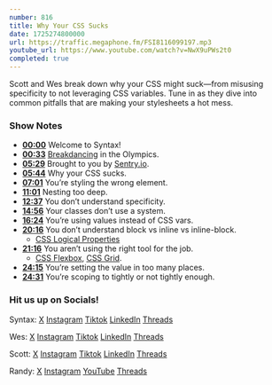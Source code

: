 ```yaml
---
number: 816
title: Why Your CSS Sucks
date: 1725274800000
url: https://traffic.megaphone.fm/FSI8116099197.mp3
youtube_url: https://www.youtube.com/watch?v=NwX9uPWs2t0
completed: true
---
```


Scott and Wes break down why your CSS might suck—from misusing specificity to not leveraging CSS variables. Tune in as they dive into common pitfalls that are making your stylesheets a hot mess.

### Show Notes

* **[00:00](#t=00:00)** Welcome to Syntax!
* **[00:33](#t=00:33)** [Breakdancing](https://olympics.com/en/paris-2024/sports/breaking) in the Olympics.
* **[05:29](#t=05:29)** Brought to you by [Sentry.io](https://sentry.io/syntax).
* **[05:44](#t=05:44)** Why your CSS sucks.
* **[07:01](#t=07:01)** You’re styling the wrong element.
* **[11:01](#t=11:01)** Nesting too deep.
* **[12:37](#t=12:37)** You don’t understand specificity.
* **[14:56](#t=14:56)** Your classes don’t use a system.
* **[16:24](#t=16:24)** You’re using values instead of CSS vars.
* **[20:16](#t=20:16)** You don’t understand block vs inline vs inline-block.
    * [CSS Logical Properties](https://developer.mozilla.org/en-US/docs/Web/CSS/CSS_logical_properties_and_values)
* **[21:16](#t=21:16)** You aren’t using the right tool for the job.
    * [CSS Flexbox](https://developer.mozilla.org/en-US/docs/Web/CSS/CSS_flexible_box_layout/Basic_concepts_of_flexbox), [CSS Grid](https://developer.mozilla.org/en-US/docs/Web/CSS/CSS_grid_layout).
* **[24:15](#t=24:15)** You’re setting the value in too many places.
* **[24:31](#t=24:31)** You’re scoping to tightly or not tightly enough.

### Hit us up on Socials!

Syntax: [X](https://twitter.com/syntaxfm) [Instagram](https://www.instagram.com/syntax_fm/) [Tiktok](https://www.tiktok.com/@syntaxfm) [LinkedIn](https://www.linkedin.com/company/96077407/admin/feed/posts/) [Threads](https://www.threads.net/@syntax_fm)

Wes: [X](https://twitter.com/wesbos) [Instagram](https://www.instagram.com/wesbos/) [Tiktok](https://www.tiktok.com/@wesbos) [LinkedIn](https://www.linkedin.com/in/wesbos/) [Threads](https://www.threads.net/@wesbos)

Scott: [X](https://twitter.com/stolinski) [Instagram](https://www.instagram.com/stolinski/) [Tiktok](https://www.tiktok.com/@stolinski) [LinkedIn](https://www.linkedin.com/in/stolinski/) [Threads](https://www.threads.net/@stolinski)

Randy: [X](https://twitter.com/randyrektor) [Instagram](https://www.instagram.com/randyrektor/) [YouTube](https://www.youtube.com/@randyrektor) [Threads](https://www.threads.net/@randyrektor)
